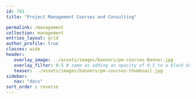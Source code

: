 ```yaml
---
id: 741    
title: "Project Management Courses and Consulting"

permalink: /management
collection: management
entries_layout: grid
author_profile: true
classes: wide
header:
   overlay_image: ../assets/images/banners/pm-courses-Banner.jpg
   overlay_filter: 0.5 # same as adding an opacity of 0.5 to a black background
   teaser: ../assets/images/banners/pm-courses-thumbnail.jpg
sidebar:
   nav: "docs"
sort_order : reverse   
---
```


